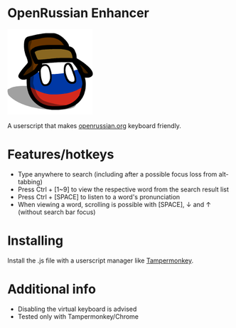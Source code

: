 # OpenRussian Enhancer

![ru](ru.png)

A userscript that makes [openrussian.org](https://en.openrussian.org/) keyboard friendly.

# Features/hotkeys
* Type anywhere to search (including after a possible focus loss from alt-tabbing)
* Press Ctrl + \[1~9\] to view the respective word from the search result list
* Press Ctrl + \[SPACE\] to listen to a word's pronunciation
* When viewing a word, scrolling is possible with \[SPACE\], &#8595; and &#8593; (without search bar focus)

# Installing
Install the .js file with a userscript manager like [Tampermonkey](https://www.tampermonkey.net/).

# Additional info
* Disabling the virtual keyboard is advised
* Tested only with Tampermonkey/Chrome